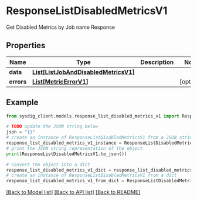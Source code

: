 # ResponseListDisabledMetricsV1

Get Disabled Metrics by Job name Response

## Properties

Name | Type | Description | Notes
------------ | ------------- | ------------- | -------------
**data** | [**List[ListJobAndDisabledMetricsV1]**](ListJobAndDisabledMetricsV1.md) |  | 
**errors** | [**List[MetricErrorV1]**](MetricErrorV1.md) |  | [optional] 

## Example

```python
from sysdig_client.models.response_list_disabled_metrics_v1 import ResponseListDisabledMetricsV1

# TODO update the JSON string below
json = "{}"
# create an instance of ResponseListDisabledMetricsV1 from a JSON string
response_list_disabled_metrics_v1_instance = ResponseListDisabledMetricsV1.from_json(json)
# print the JSON string representation of the object
print(ResponseListDisabledMetricsV1.to_json())

# convert the object into a dict
response_list_disabled_metrics_v1_dict = response_list_disabled_metrics_v1_instance.to_dict()
# create an instance of ResponseListDisabledMetricsV1 from a dict
response_list_disabled_metrics_v1_from_dict = ResponseListDisabledMetricsV1.from_dict(response_list_disabled_metrics_v1_dict)
```
[[Back to Model list]](../README.md#documentation-for-models) [[Back to API list]](../README.md#documentation-for-api-endpoints) [[Back to README]](../README.md)


